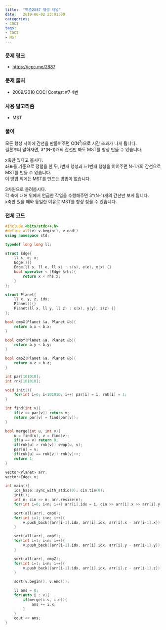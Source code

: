 ```yaml
---
title:  "백준2887 행성 터널"
date:   2019-06-02 23:01:00
categories:
- COCI
tags:
- COCI
- MST
---
```


### 문제 링크
* https://icpc.me/2887

### 문제 출처
* 2009/2010 COCI Contest #7 4번

### 사용 알고리즘
* MST

### 풀이
모든 행성 사이에 간선을 만들어주면 O(N<sup>2</sup>)으로 시간 초과가 나게 됩니다.<br>
결론부터 말하자면, 3*(N-1)개의 간선만 봐도 MST를 항상 만들 수 있습니다.

x축만 있다고 봅시다.<Br>
좌표를 기준으로 정렬을 한 뒤, i번째 행성과 i+1번째 행성을 이어주면 N-1개의 간선으로 MST를 만들 수 있습니다.<br>
이 방법 외에는 MST를 만드는 방법이 없습니다.

3차원으로 올려봅시다.<br>
각 축에 대해 위에서 언급한 작업을 수행해주면 3*(N-1)개의 간선만 보게 됩니다.<Br>
x축만 있을 때와 동일한 이유로 MST를 항상 찾을 수 있습니다.

### 전체 코드
```cpp
#include <bits/stdc++.h>
#define all(v) v.begin(), v.end()
using namespace std;

typedef long long ll;

struct Edge{
	ll s, e, x;
	Edge(){}
	Edge(ll s, ll e, ll x) : s(s), e(e), x(x) {}
	bool operator < (Edge &rhs){
		return x < rhs.x;
	}
};

struct Planet{
	ll x, y, z, idx;
	Planet(){}
	Planet(ll x, ll y, ll z) : x(x), y(y), z(z) {}
};

bool cmpX(Planet &a, Planet &b){
	return a.x < b.x;
}

bool cmpY(Planet &a, Planet &b){
	return a.y < b.y;
}

bool cmpZ(Planet &a, Planet &b){
	return a.z < b.z;
}

int par[101010];
int rnk[101010];

void init(){
	for(int i=0; i<101010; i++) par[i] = i, rnk[i] = 1;
}

int find(int v){
	if(v == par[v]) return v;
	return par[v] = find(par[v]);
}

bool merge(int u, int v){
	u = find(u), v = find(v);
	if(u == v) return 0;
	if(rnk[u] > rnk[v]) swap(u, v);
	par[u] = v;
	if(rnk[u] == rnk[v]) rnk[v]++;
	return 1;
}

vector<Planet> arr;
vector<Edge> v;

int main(){
	ios_base::sync_with_stdio(0); cin.tie(0);
	init();
	int n; cin >> n; arr.resize(n);
	for(int i=0; i<n; i++) arr[i].idx = i, cin >> arr[i].x >> arr[i].y >> arr[i].z;

	sort(all(arr), cmpX);
	for(int i=1; i<n; i++){
		v.push_back({arr[i-1].idx, arr[i].idx, arr[i].x - arr[i-1].x});
	}

	sort(all(arr), cmpY);
	for(int i=1; i<n; i++){
		v.push_back({arr[i-1].idx, arr[i].idx, arr[i].y - arr[i-1].y});
	}

	sort(all(arr), cmpZ);
	for(int i=1; i<n; i++){
		v.push_back({arr[i-1].idx, arr[i].idx, arr[i].z - arr[i-1].z});
	}

	sort(v.begin(), v.end());

	ll ans = 0;
	for(auto i : v){
		if(merge(i.s, i.e)){
			ans += i.x;
		}
	}
	cout << ans;
}
```
